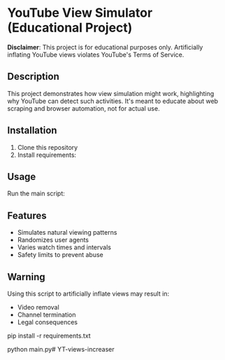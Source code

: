 # YouTube View Simulator (Educational Project)

**Disclaimer**: This project is for educational purposes only. Artificially inflating YouTube views violates YouTube's Terms of Service.

## Description

This project demonstrates how view simulation might work, highlighting why YouTube can detect such activities. It's meant to educate about web scraping and browser automation, not for actual use.

## Installation

1. Clone this repository
2. Install requirements:

## Usage

Run the main script:


## Features

- Simulates natural viewing patterns
- Randomizes user agents
- Varies watch times and intervals
- Safety limits to prevent abuse

## Warning

Using this script to artificially inflate views may result in:
- Video removal
- Channel termination
- Legal consequences

pip install -r requirements.txt

python main.py#   Y T - v i e w s - i n c r e a s e r  
 